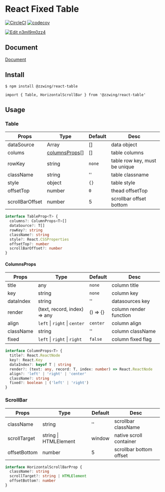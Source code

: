 # React Fixed Table
[![CircleCI](https://circleci.com/gh/zWingz/react-table/tree/master.svg?style=svg)](https://circleci.com/gh/zWingz/react-table/tree/master) [![codecov](https://codecov.io/gh/zWingz/react-table/branch/master/graph/badge.svg)](https://codecov.io/gh/zWingz/react-table)

[![Edit n3ml9m0zz4](https://codesandbox.io/static/img/play-codesandbox.svg)](https://codesandbox.io/s/n3ml9m0zz4)

## Document

[Document](http://zwing.site/react-table/#/)

## Install

`$ npm install @zzwing/react-table`

`import { Table, HorizontalScrollBar } from '@zzwing/react-table'`

## Usage

### Table

| Props | Type | Default  | Desc |
| ----- | ---- | ---- | ------- |
| dataSource | Array | [] | data object |
| colums | [columnsProps](#columnsprops)[] | [] | table columns |
| rowKey | string | `none` | table row key, must be unique |
| className | string | '' | table classname |
| style | object | `{}` | table style |
| offsetTop | number | `0` | thead offsetTop |
| scrollBarOffset | number | 5 | scrollbar offset bottom |

```typescript
interface TableProp<T> {
  columns?: ColumnProps<T>[]
  dataSource?: T[]
  rowKey?: string
  className?: string
  style?: React.CSSProperties
  offsetTop?: number
  scrollBarOffset?: number
}
```

#### ColumnsProps

| Props | Type | Default  | Desc |
| ----- | ---- | ---- | ------- |
| title | any | `none` | column title |
| key | string | `none` | column key |
| dataIndex | string | '' | datasources key |
| render | (text, record, index) => any | () => {} | column render function |
| align | `left` &#124; `right` &#124; `center` | `center` | column align |
| className | string | '' | column className |
| fixed | `left` &#124; `right` &#124; `right` | `false` | column fixed flag |

```typescript
interface ColumnProps<T> {
  title?: React.ReactNode
  key?: React.Key
  dataIndex?: keyof T | string
  render?: (text: any, record: T, index: number) => React.ReactNode
  align?: 'left' | 'right' | 'center'
  className?: string
  fixed?: boolean | ('left' | 'right')
}
```


### ScrollBar

| Props | Type | Default  | Desc |
| ----- | ---- | ---- | ------- |
| className | string | '' | scrollbar className |
| scrollTarget | string &#124; HTMLElement | window | native scroll container |
| offsetBottom | number | 5 | scrollbar bottom offset |

```typescript
interface HorizontalScrollBarProp {
  className?: string
  scrollTarget?: string | HTMLElement
  offsetBottom?: number
}
```
